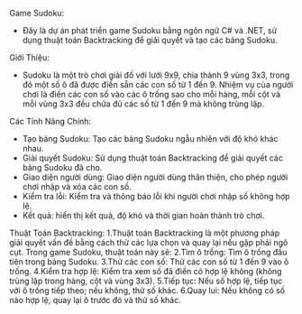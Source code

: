 Game Sudoku:
- Đây là dự án phát triển game Sudoku bằng ngôn ngữ C# và .NET, sử dụng thuật toán Backtracking để giải quyết và tạo các bảng Sudoku.

Giới Thiệu:
- Sudoku là một trò chơi giải đố với lưới 9x9, chia thành 9 vùng 3x3, trong đó một số ô đã được điền sẵn các con số từ 1 đến 9. Nhiệm vụ của người chơi là điền các con số vào các ô trống sao cho mỗi hàng, mỗi cột và mỗi vùng 3x3 đều chứa đủ các số từ 1 đến 9 mà không trùng lặp.

Các Tính Năng Chính:
- Tạo bảng Sudoku: Tạo các bảng Sudoku ngẫu nhiên với độ khó khác nhau.
- Giải quyết Sudoku: Sử dụng thuật toán Backtracking để giải quyết các bảng Sudoku đã cho.
- Giao diện người dùng: Giao diện người dùng thân thiện, cho phép người chơi nhập và xóa các con số.
- Kiểm tra lỗi: Kiểm tra và thông báo lỗi khi người chơi nhập số không hợp lệ.
- Kết quả: hiển thị kết quả, độ khó và thời gian hoàn thành trò chơi.

Thuật Toán Backtracking:
1.Thuật toán Backtracking là một phương pháp giải quyết vấn đề bằng cách thử các lựa chọn và quay lại nếu gặp phải ngõ cụt. Trong game Sudoku, thuật toán này sẽ:
2.Tìm ô trống: Tìm ô trống đầu tiên trong bảng Sudoku.
3.Thử các con số: Thử các con số từ 1 đến 9 vào ô trống.
4.Kiểm tra hợp lệ: Kiểm tra xem số đã điền có hợp lệ không (không trùng lặp trong hàng, cột và vùng 3x3).
5.Tiếp tục: Nếu số hợp lệ, tiếp tục với ô trống tiếp theo; nếu không, thử số khác.
6.Quay lui: Nếu không có số nào hợp lệ, quay lại ô trước đó và thử số khác.

